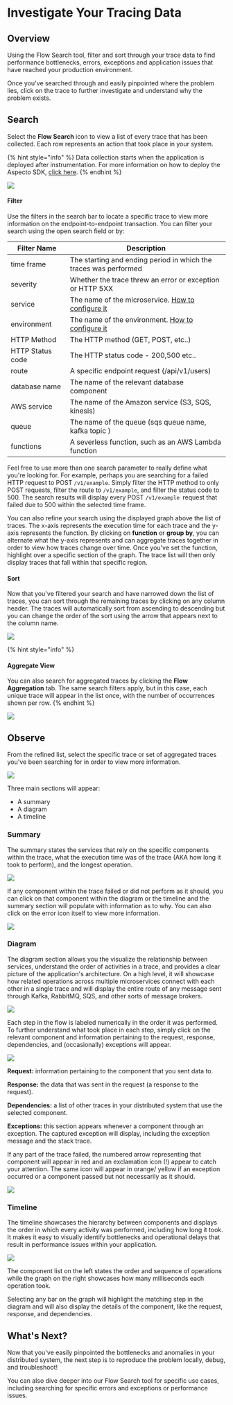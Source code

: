 # Investigate Your Tracing Data

## Overview 

Using the Flow Search tool, filter and sort through your trace data to find performance bottlenecks, errors, exceptions and application issues that have reached your production environment. 

Once you've searched through and easily pinpointed where the problem lies, click on the trace to further investigate and understand why the problem exists. 

## Search  

Select the **Flow Search** icon to view a list of every trace that has been collected. Each row represents an action that took place in your system. 

{% hint style="info" %}
Data collection starts when the application is deployed after instrumentation. For more information on how to deploy the Aspecto SDK, [click here](https://app.gitbook.com/@aspecto/s/v1/\~/drafts/-Mh8W41dJNYI10DR8WQN/send-tracing-data-to-aspecto/send-tracing-data-to-aspecto/install-the-sdk). 
{% endhint %}

![](<../../.gitbook/assets/Aspecto - Flows  (1).png>)

#### Filter 

Use the filters in the search bar to locate a specific trace to view more information on the endpoint-to-endpoint transaction. You can filter your search using the open search field or by:

| Filter Name      | Description                                                                                                                                      |
| ---------------- | ------------------------------------------------------------------------------------------------------------------------------------------------ |
| time frame       | The starting and ending period in which the traces was performed                                                                                 |
| severity         | Whether the trace threw an error or exception or HTTP 5XX                                                                                        |
| service          | The name of the microservice. [How to configure it](../../send-tracing-data-to-aspecto/aspecto-sdk/customize-defaults/advanced.md#configuration) |
| environment      | The name of the environment. [How to configure it](../../send-tracing-data-to-aspecto/aspecto-sdk/customize-defaults/advanced.md#configuration)  |
| HTTP Method      | The HTTP method (GET, POST, etc..)                                                                                                               |
| HTTP Status code | The HTTP status code - 200,500 etc..                                                                                                             |
| route            | A specific endpoint request (/api/v1/users)                                                                                                      |
| database name    | The name of the relevant database component                                                                                                      |
| AWS service      | The name of the Amazon service (S3, SQS, kinesis)                                                                                                |
| queue            | The name of the queue (sqs queue name, kafka topic )                                                                                             |
| functions        | A severless function, such as an AWS Lambda function                                                                                             |

Feel free to use more than one search parameter to really define what you're looking for. For example, perhaps you are searching for a failed HTTP request to POST `/v1/example`.  Simply filter the HTTP method to only POST requests, filter the route to `/v1/example`, and filter the status code to 500. The search results will display every POST `/v1/example `request that failed due to 500 within the selected time frame. 

You can also refine your search using the displayed graph above the list of traces. The x-axis represents the execution time for each trace and the y-axis represents the function. By clicking on **function** or **group by**, you can alternate what the y-axis represents and can aggregate traces together in order to view how traces change over time. Once you've set the function, highlight over a specific section of the graph. The trace list will then only display traces that fall within that specific region. 

#### Sort

Now that you've filtered your search and have narrowed down the list of traces, you can sort through the remaining traces by clicking on any column header. The traces will automatically sort from ascending to descending but you can change the order of the sort using the arrow that appears next to the column name. 

![](<../../.gitbook/assets/Aspecto - Flows  (3).png>)

{% hint style="info" %}
#### Aggregate View

You can also search for aggregated traces by clicking the **Flow Aggregation** tab. The same search filters apply, but in this case, each unique trace will appear in the list once, with the number of occurrences shown per row. 
{% endhint %}

![](<../../.gitbook/assets/Aspecto - Flows  (2).png>)

## Observe 

From the refined list, select the specific trace or set of aggregated traces you've been searching for in order to view more information. 

![](<../../.gitbook/assets/Aspecto - Flow 9.png>)

Three main sections will appear:

* A summary
* A diagram
* A timeline

### Summary 

The summary states the services that rely on the specific components within the trace, what the execution time was of the trace (AKA how long it took to perform), and the longest operation. 

![](<../../.gitbook/assets/Screen Shot 2021-08-18 at 12.42.54 PM.png>)

If any component within the trace failed or did not perform as it should, you can click on that component within the diagram or the timeline and the summary section will populate with information as to why. You can also click on the error icon itself to view more information. 

![](<../../.gitbook/assets/Screen Shot 2021-08-18 at 12.23.14 PM.png>)

### Diagram 

The diagram section allows you the visualize the relationship between services, understand the order of activities in a trace, and provides a clear picture of the application's architecture. On a high level, it will showcase how related operations across multiple microservices connect with each other in a single trace and will display the entire route of any message sent through Kafka, RabbitMQ, SQS, and other sorts of message brokers. 

![](<../../.gitbook/assets/Screen Shot 2021-08-17 at 11.50.58 AM.png>)

Each step in the flow is labeled numerically in the order it was performed. To further understand what took place in each step, simply click on the relevant component and information pertaining to the request, response, dependencies, and (occasionally) exceptions will appear.  

![](<../../.gitbook/assets/Screen Shot 2021-08-18 at 12.41.31 PM.png>)

**Request:** information pertaining to the component that you sent data to.

**Response:** the data that was sent in the request (a response to the request). 

**Dependencies:** a list of other traces in your distributed system that use the selected component. 

**Exceptions:** this section appears whenever a component through an exception. The captured exception will display, including the exception message and the stack trace. 

If any part of the trace failed, the numbered arrow representing that component will appear in red and an exclamation icon (!) appear to catch your attention. The same icon will appear in orange/ yellow if an exception occurred or a component passed but not necessarily as it should. 

![](<../../.gitbook/assets/Screen Shot 2021-08-18 at 6.35.04 PM.png>)

####

### Timeline 

The timeline showcases the hierarchy between components and displays the order in which every activity was performed, including how long it took. It makes it easy to visually identify bottlenecks and operational delays that result in performance issues within your application.

![](<../../.gitbook/assets/Screen Shot 2021-08-18 at 6.12.05 PM.png>)

The component list on the left states the order and sequence of operations while the graph on the right showcases how many milliseconds each operation took. 

Selecting any bar on the graph will highlight the matching step in the diagram and will also display the details of the component, like the request, response, and dependencies. 

## What's Next?

Now that you've easily pinpointed the bottlenecks and anomalies in your distributed system, the next step is to reproduce the problem locally, debug, and troubleshoot! 

You can also dive deeper into our Flow Search tool for specific use cases, including searching for specific errors and exceptions or performance issues. 

